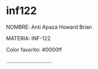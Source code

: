 # inf122

NOMBRE: Anti Apaza Howard Brian

MATERIA: INF-122

Color favorito: #0000ff

...............................